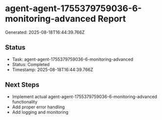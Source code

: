 # agent-agent-1755379759036-6-monitoring-advanced Report

Generated: 2025-08-18T16:44:39.766Z

## Status
- Task: agent-agent-1755379759036-6-monitoring-advanced
- Status: Completed
- Timestamp: 2025-08-18T16:44:39.766Z

## Next Steps
- Implement actual agent-agent-1755379759036-6-monitoring-advanced functionality
- Add proper error handling
- Add logging and monitoring
